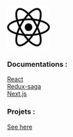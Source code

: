 <img src="https://github.com/frmi2018/portfolio/blob/main/public/media/logos/react.png"  width="100" height=auto>

### Documentations :

[React](https://fr.reactjs.org/)  
[Redux-saga](https://redux-saga.js.org/)  
[Next.js](https://nextjs.org/)

### Projets :  

[See here](http://michaudfranck.ovh/?page_id=227)
